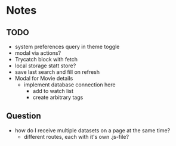 # Notes

## TODO
- system preferences query in theme toggle
- modal via actions?
- Trycatch block with fetch
- local storage statt store?
- save last search and fill on refresh
- Modal for Movie details
  - implement database connection here
    - add to watch list
    - create arbitrary tags


## Question
- how do I receive multiple datasets on a page at the same time?
  - different routes, each with it's own .js-file?